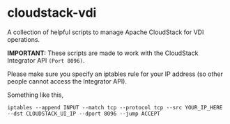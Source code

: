 # cloudstack-vdi
A collection of helpful scripts to manage Apache CloudStack for VDI operations.

<b>IMPORTANT:</b> These scripts are made to work with the CloudStack Integrator API ``(Port 8096)``. 

Please make sure you specify an iptables rule for your IP address (so other people cannot access the Integrator API).

Something like this,

``iptables --append INPUT --match tcp --protocol tcp --src YOUR_IP_HERE --dst CLOUDSTACK_UI_IP --dport 8096 --jump ACCEPT``
